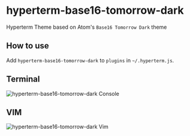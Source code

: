 # hyperterm-base16-tomorrow-dark
Hyperterm Theme based on Atom's `Base16 Tomorrow Dark` theme

How to use
----------
Add `hyperterm-base16-tomorrow-dark` to `plugins` in `~/.hyperterm.js`.

Terminal
----------
![hyperterm-base16-tomorrow-dark Console](https://raw.githubusercontent.com/d3viant0ne/hyperterm-base16-tomorrow-dark/master/assets/colors.png)

VIM
----------
![hyperterm-base16-tomorrow-dark Vim](https://raw.githubusercontent.com/d3viant0ne/hyperterm-base16-tomorrow-dark/master/assets/colors2.png)



[Hyperterm]: https://hyperterm.org/
[Tomorrow Night Bright]: https://github.com/chriskempson/tomorrow-theme#tomorrow-night-bright
